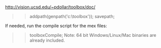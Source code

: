 http://vision.ucsd.edu/~pdollar/toolbox/doc/

  >> addpath(genpath('c:\toolbox')); savepath;

If needed, run the compile script for the mex files:
  >> toolboxCompile;
Note: 64 bit Windows/Linux/Mac binaries are already included. 
